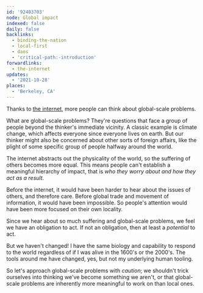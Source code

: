 ```yaml
---
id: '92403703'
node: Global impact
indexed: false
daily: false
backlinks:
  - binding-the-nation
  - local-first
  - daos
  - 'critical-path:-introduction'
forwardlinks:
  - the-internet
updates:
  - '2021-10-28'
places:
  - 'Berkeley, CA'
---
```

Thanks to [the internet](the-internet.md), more people can think about global-scale problems.

What are global-scale problems? They're questions that face a group of people beyond the thinker's immediate vicinity. A classic example is climate change, which affects everyone since everyone lives on earth. But our thinker might also be concerned about other sorts of foreign affairs, like the plight of some specific group of people halfway around the world. 

The internet abstracts out the physicality of the world, so the suffering of others becomes more equal. This means people can't  establish a meaningful hierarchy of impact, that is *who they worry about and how they act as a result*. 

Before the internet, it would have been harder to hear about the issues of others, and therefore care. Before global trade and  movement of information, it would have been impossible. So people's attention would have been more focused on their own locality. 

Since we hear about so much suffering and global-scale problems, we feel we have an obligation to act. If not an obligation, then at least a *potential* to act. 

But we haven't changed! I have the same biology and capability to respond to the world regardless of if I was alive in the 1600's or the 2000's. The tools around me have changed, yes, but not my underlying human tooling. 

So let's approach global-scale problems with *caution*; we shouldn't trick ourselves into thinking we've become something we aren't, or that global-scale problems are inherently more meaningful to work on than local ones. 

